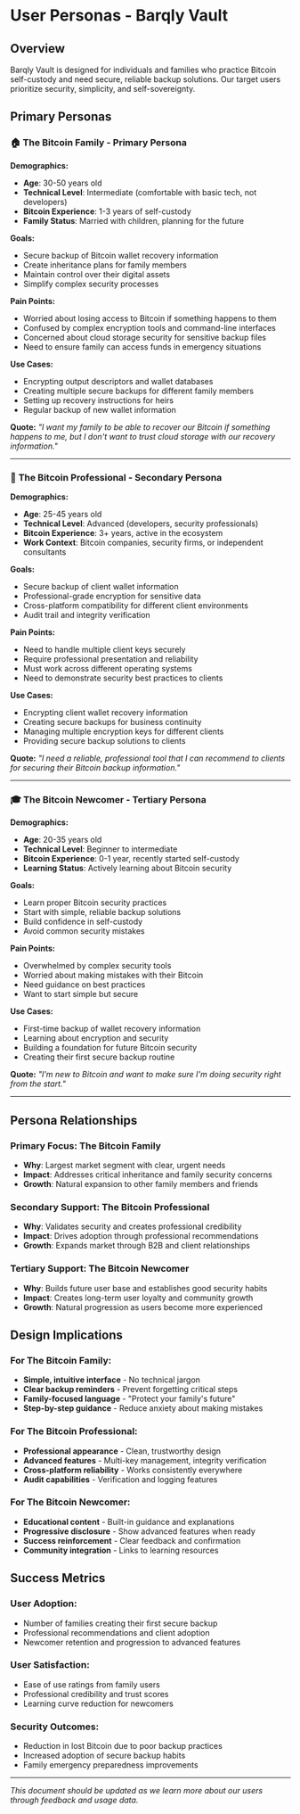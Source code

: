 # User Personas - Barqly Vault

## Overview

Barqly Vault is designed for individuals and families who practice Bitcoin self-custody and need secure, reliable backup solutions. Our target users prioritize security, simplicity, and self-sovereignty.

## Primary Personas

### 🏠 **The Bitcoin Family** - Primary Persona

**Demographics:**
- **Age**: 30-50 years old
- **Technical Level**: Intermediate (comfortable with basic tech, not developers)
- **Bitcoin Experience**: 1-3 years of self-custody
- **Family Status**: Married with children, planning for the future

**Goals:**
- Secure backup of Bitcoin wallet recovery information
- Create inheritance plans for family members
- Maintain control over their digital assets
- Simplify complex security processes

**Pain Points:**
- Worried about losing access to Bitcoin if something happens to them
- Confused by complex encryption tools and command-line interfaces
- Concerned about cloud storage security for sensitive backup files
- Need to ensure family can access funds in emergency situations

**Use Cases:**
- Encrypting output descriptors and wallet databases
- Creating multiple secure backups for different family members
- Setting up recovery instructions for heirs
- Regular backup of new wallet information

**Quote:** *"I want my family to be able to recover our Bitcoin if something happens to me, but I don't want to trust cloud storage with our recovery information."*

---

### 💼 **The Bitcoin Professional** - Secondary Persona

**Demographics:**
- **Age**: 25-45 years old
- **Technical Level**: Advanced (developers, security professionals)
- **Bitcoin Experience**: 3+ years, active in the ecosystem
- **Work Context**: Bitcoin companies, security firms, or independent consultants

**Goals:**
- Secure backup of client wallet information
- Professional-grade encryption for sensitive data
- Cross-platform compatibility for different client environments
- Audit trail and integrity verification

**Pain Points:**
- Need to handle multiple client keys securely
- Require professional presentation and reliability
- Must work across different operating systems
- Need to demonstrate security best practices to clients

**Use Cases:**
- Encrypting client wallet recovery information
- Creating secure backups for business continuity
- Managing multiple encryption keys for different clients
- Providing secure backup solutions to clients

**Quote:** *"I need a reliable, professional tool that I can recommend to clients for securing their Bitcoin backup information."*

---

### 🎓 **The Bitcoin Newcomer** - Tertiary Persona

**Demographics:**
- **Age**: 20-35 years old
- **Technical Level**: Beginner to intermediate
- **Bitcoin Experience**: 0-1 year, recently started self-custody
- **Learning Status**: Actively learning about Bitcoin security

**Goals:**
- Learn proper Bitcoin security practices
- Start with simple, reliable backup solutions
- Build confidence in self-custody
- Avoid common security mistakes

**Pain Points:**
- Overwhelmed by complex security tools
- Worried about making mistakes with their Bitcoin
- Need guidance on best practices
- Want to start simple but secure

**Use Cases:**
- First-time backup of wallet recovery information
- Learning about encryption and security
- Building a foundation for future Bitcoin security
- Creating their first secure backup routine

**Quote:** *"I'm new to Bitcoin and want to make sure I'm doing security right from the start."*

---

## Persona Relationships

### **Primary Focus: The Bitcoin Family**
- **Why**: Largest market segment with clear, urgent needs
- **Impact**: Addresses critical inheritance and family security concerns
- **Growth**: Natural expansion to other family members and friends

### **Secondary Support: The Bitcoin Professional**
- **Why**: Validates security and creates professional credibility
- **Impact**: Drives adoption through professional recommendations
- **Growth**: Expands market through B2B and client relationships

### **Tertiary Support: The Bitcoin Newcomer**
- **Why**: Builds future user base and establishes good security habits
- **Impact**: Creates long-term user loyalty and community growth
- **Growth**: Natural progression as users become more experienced

## Design Implications

### **For The Bitcoin Family:**
- **Simple, intuitive interface** - No technical jargon
- **Clear backup reminders** - Prevent forgetting critical steps
- **Family-focused language** - "Protect your family's future"
- **Step-by-step guidance** - Reduce anxiety about making mistakes

### **For The Bitcoin Professional:**
- **Professional appearance** - Clean, trustworthy design
- **Advanced features** - Multi-key management, integrity verification
- **Cross-platform reliability** - Works consistently everywhere
- **Audit capabilities** - Verification and logging features

### **For The Bitcoin Newcomer:**
- **Educational content** - Built-in guidance and explanations
- **Progressive disclosure** - Show advanced features when ready
- **Success reinforcement** - Clear feedback and confirmation
- **Community integration** - Links to learning resources

## Success Metrics

### **User Adoption:**
- Number of families creating their first secure backup
- Professional recommendations and client adoption
- Newcomer retention and progression to advanced features

### **User Satisfaction:**
- Ease of use ratings from family users
- Professional credibility and trust scores
- Learning curve reduction for newcomers

### **Security Outcomes:**
- Reduction in lost Bitcoin due to poor backup practices
- Increased adoption of secure backup habits
- Family emergency preparedness improvements

---

*This document should be updated as we learn more about our users through feedback and usage data.* 